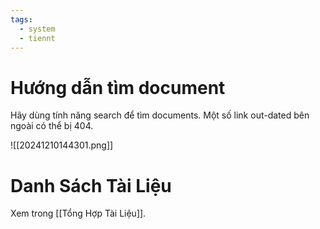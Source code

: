 ```yaml
---
tags:
  - system
  - tiennt
---
```

# Hướng dẫn tìm document
Hãy dùng tính năng search để tìm documents. Một số link out-dated bên ngoài có thể bị 404.

![[20241210144301.png]]

# Danh Sách Tài Liệu
Xem trong [[Tổng Hợp Tài Liệu]].


